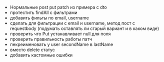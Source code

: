 - Нормальные post put patch из примера c dto
- протестить findAll с фильтрами
- добавить фильты по email, username
- сделать для фильтрации с email и username, метод пост с requestbody (подумать оставлять ли старый вариант и в каком виде)
- проверить что Put устанавливает null для поля
- проверить правильность работы патч
- пекреименовать у user secondName в lastName
- вместо delete статус
- добавить кастомные ошибки